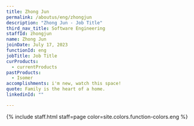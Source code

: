 ```yaml
---
title: Zhong Jun
permalink: /aboutus/eng/zhongjun
description: "Zhong Jun - Job Title"
third_nav_title: Software Engineering
staffId: zhongjun
name: Zhong Jun
joinDate: July 17, 2023
functionId: eng
jobTitle: Job Title
curProducts:
  - currentProducts
pastProducts:
  - Isomer
accomplishments: i'm new, watch this space!
quote: Family is the heart of a home.
linkedinId: ""

---
```


{% include staff.html staff=page color=site.colors.function-colors.eng %}
